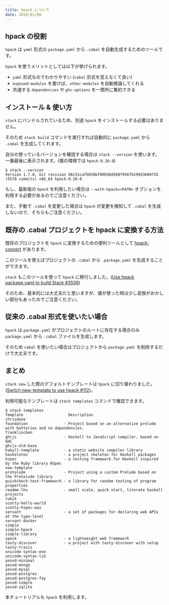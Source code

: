 ```yaml
---
title: hpack について
date: 2018/01/08
---
```


## hpack の役割

`hpack` は `yaml` 形式の `package.yaml` から `.cabal` を自動生成するためのツールです。

`hpack` を使うメリットとしては以下が挙げられます。

- `yaml` 形式なのでわかりやすい (`cabal` 形式を覚えなくて良い)
- `exposed-modules` を書けば、`other-modules` を自動推論してくれる
- 共通する `dependencies` や `ghc-options` を一箇所に集約できる

## インストール & 使い方

`stack` にバンドルされているため、別途 `hpack` をインストールする必要はありません。

そのため `stack build` コマンドを実行すれば自動的に `package.yaml` から `.cabal` を生成してくれます。

自分の使っているバージョンを確認する場合は `stack --version` を使います。一番最後に表示されます。(僕の環境では `hpack-0.20.0`)

```shell
$ stack --version
Version 1.7.0, Git revision 98c51cafb038bf09b58d5607956fb199d3660735 (5570 commits) x86_64 hpack-0.20.0
```

もし、最新版の `hpack` を利用したい場合は `--with-hpack=<PATH>` オプションを利用する必要があるのでご注意ください。

また、手動で `.cabal` を変更した場合は `hpack` が変更を検知して `.cabal` を生成しないので、そちらもご注意ください。

## 既存の .cabal プロジェクトを hpack に変換する方法

既存のプロジェクトを `hpack` に変換するための便利ツールとして [hpack-convert](https://github.com/yamadapc/hpack-convert) があります。

このツールを使えばプロジェクトの `.cabal` から `.package.yaml` を生成することができます。

`stack` もこのツールを使って `hpack` に移行しました。([Use hpack package.yaml to build Stack #3506](https://github.com/commercialhaskell/stack/pull/3506))

そのため、基本的には大丈夫だと思いますが、僕が使った時は少し変換がおかしい部分もあったのでご注意ください。

## 従来の .cabal 形式を使いたい場合

`hpack` は `package.yaml` がプロジェクトのルートに存在する場合のみ `package.yaml` から `.cabal` ファイルを生成します。

そのため `cabal` を使いたい場合はプロジェクトから `package.yaml` を削除するだけで大丈夫です。

## まとめ

`stack new` した際のデフォルトテンプレートは `hpack` に切り替わりました。([Switch new-template to use hpack #112](https://github.com/commercialhaskell/stack-templates/pull/112))。

利用可能なテンプレートは `stack templates` コマンドで確認できます。

```shell
$ stack templates
Template                    Description
chrisdone
foundation                - Project based on an alternative prelude with batteries and no dependencies.
franklinchen
ghcjs                     - Haskell to JavaScript compiler, based on GHC
ghcjs-old-base
hakyll-template           - a static website compiler library
haskeleton                - a project skeleton for Haskell packages
hspec                     - a testing framework for Haskell inspired by the Ruby library RSpec
new-template
protolude                 - Project using a custom Prelude based on the Protolude library
quickcheck-test-framework - a library for random testing of program properties
readme-lhs                - small scale, quick start, literate haskell projects
rubik
scotty-hello-world
scotty-hspec-wai
servant                   - a set of packages for declaring web APIs at the type-level
servant-docker
simple
simple-hpack
simple-library
spock                     - a lightweight web framework
tasty-discover            - a project with tasty-discover with setup
tasty-travis
unicode-syntax-exe
unicode-syntax-lib
yesod-minimal
yesod-mongo
yesod-mysql
yesod-postgres
yesod-postgres-fay
yesod-simple
yesod-sqlite
```

本チュートリアルも `hpack` を利用します。
